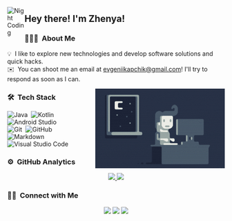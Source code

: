 <img alt="Night Coding" src="./assets/Hand%20Wave.gif" width='40' align="left"/><h2>Hey there! I'm Zhenya!</h2>

<!-- ## 👋 &nbsp;Hey there! I'm Zhenya -->

### 👨🏻‍💻 &nbsp;About Me

💡 &nbsp;I like to explore new technologies and develop software solutions and quick hacks.\
✉️ &nbsp;You can shoot me an email at evgeniikapchik@gmail.com! I'll try to respond as soon as I can.

<img alt="Night Coding" src="https://raw.githubusercontent.com/AVS1508/AVS1508/master/assets/Night-Coding.gif" align="right"/>

### 🛠 &nbsp;Tech Stack


![Java](https://img.shields.io/badge/-Java-05122A?style=flat&logo=Java)&nbsp;
![Kotlin](https://img.shields.io/badge/-Kotlin-05122A?style=flat&logo=Kotlin)\
![Android Studio](https://img.shields.io/badge/-Android-05122A?style=flat&logo=android)\
![Git](https://img.shields.io/badge/-Git-05122A?style=flat&logo=git)&nbsp;
![GitHub](https://img.shields.io/badge/-GitHub-05122A?style=flat&logo=github)\
![Markdown](https://img.shields.io/badge/-Markdown-05122A?style=flat&logo=markdown)\
![Visual Studio Code](https://img.shields.io/badge/-Visual%20Studio%20Code-05122A?style=flat&logo=visual-studio-code&logoColor=007ACC)


### ⚙️ &nbsp;GitHub Analytics

<p align="center">
<a href="https://github.com/Fliker2309">
  <img height="180em" src="https://github-readme-stats-eight-theta.vercel.app/api?username=FLIKER2309&show_icons=true&theme=algolia&include_all_commits=true&count_private=true"/>
  <img height="180em" src="https://github-readme-stats-eight-theta.vercel.app/api/top-langs/?username=FLIKER2309&layout=compact&langs_count=8&theme=algolia"/>
</a>
</p>

### 🤝🏻 &nbsp;Connect with Me

<p align="center">
<a href="https://linkedin.com/in/evgeniikapchik"><img src="https://img.shields.io/badge/-Evgenii%20Kapchik-0077B5?style=flat&logo=Linkedin&logoColor=white"/></a>
<a href="mailto:evgeniikapchik@gmail.com"><img src="https://img.shields.io/badge/-evgeniikapchik@gmail.com-D14836?style=flat&logo=Gmail&logoColor=white"/></a>
<a href="https://instagram.com/fliker_live"><img src="https://img.shields.io/badge/-@fliker_live_-E4405F?style=flat&logo=Instagram&logoColor=white"/></a>
</p>

<!--
**fliker2309/fliker2309** is a ✨ _special_ ✨ repository because its `README.md` (this file) appears on your GitHub profile.

Here are some ideas to get you started:

- 🔭 I’m currently working on ...
- 🌱 I’m currently learning ...
- 👯 I’m looking to collaborate on ...
- 🤔 I’m looking for help with ...
- 💬 Ask me about ...
- 📫 How to reach me: ...
- 😄 Pronouns: ...
- ⚡ Fun fact: ...
-->
